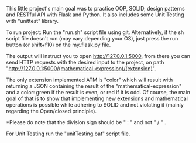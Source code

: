 This little project's main goal was to practice OOP, SOLID, design patterns and RESTful API with Flask and Python. It also includes some Unit Testing with "unittest" library.

To run project:
Run the "run.sh" script file using git. Alternatively, if the sh script file doesn't run (may vary depending your OS), just press the run button (or shift+f10) on the my_flask.py file.

The output will instruct you to open http://127.0.0.1:5000, from there you can send HTTP requests with the desired input to the project, on path "http://127.0.0.1:5000/(mathematical-expression)/(extension)".

The only extension implemented ATM is "color" which will result with returning a JSON containing the result of the "mathematical-expression" and a color: green if the result is even, or red if it is odd. Of course, the main goal of that is to show that implementing new extensions and mathematical operations is possible while adhering to SOLID and not violating it (mainly regarding the Open/closed principle).

*Please do note that the division sign should be " : " and not " / " .

For Unit Testing run the "unitTesting.bat" script file.
